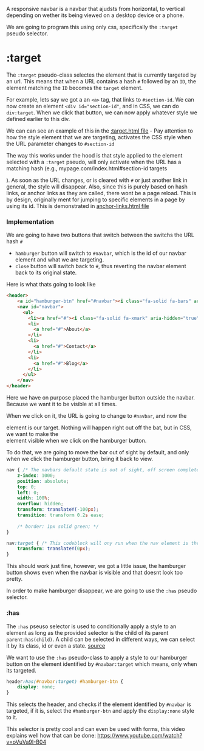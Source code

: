 A responsive navbar is a navbar that ajudsts from horizontal, to vertical depending on wether its being viewed on a desktop device or a phone.

We are going to program this using only css, specifically the `:target` pseudo selector.

# :target
The `:target` pseudo-class selectes the element that is currently targeted by an url. This means that when a URL contains a hash `#` followed by an `ID`, the element matching the `ID` becomes the `target` element.

For example, lets say we got a an `<a>` tag, that links to `#section-id`. We can now create an element `<div id="section-id"`, and in CSS, we can do `div:target`. When we click that button, we can now apply whatever style we defined earlier to this div. 

We can can see an example of this in the [:target.html file](:target.html) - Pay attention to how the style element that we are targeting, activates the CSS style when the URL parameter changes to `#section-id`

The way this works under the hood is that style applied to the element selected with a `:target` pseudo, will only activate when the URL has a matching hash (e.g., mypage.com/index.html#section-id targets <div id="section-id">). As soon as the URL changes, or is cleared with `#` or just another link in general, the style will disappear. Also, since this is purely based on hash links, or anchor links as they are called, there wont be a page reload. This is by design, originally ment for jumping to specific elements in a page by using its id. This is demonstrated in [anchor-links.html file](anchor-links.html)

### Implementation
We are going to have two buttons that switch between the switchs the URL hash `#`
- `hamburger` button will switch to `#navbar`, which is the id of our navbar element and what we are targeting.
- `close` button will switch back to `#`, thus reverting the navbar element back to its original state.

Here is what thats going to look like

```html
<header>
    <a id="hamburger-btn" href="#navbar"><i class="fa-solid fa-bars" aria-hidden="true"></i></a>
    <nav id="navbar">
      <ul>
        <li><a href="#"><i class="fa-solid fa-xmark" aria-hidden="true"></i></a></li>
        <li>
          <a href="#">About</a>
        </li>
        <li>
          <a href="#">Contact</a>
        </li>
        <li>
          <a href="#">Blog</a>
        </li>
      </ul>
    </nav>
</header>
```

Here we have on purpose placed the hamburger button outside the navbar. Because we want it to be visible at all times.

When we click on it, the URL is going to change to `#navbar`, and now the <nav> element is our target. Nothing will happen right out off the bat, but in CSS, we want to make the <nav> element visible when we click on the hamburger button.

To do that, we are going to move the bar out of sight by default, and only when we click the hamburger button, bring it back to view.

```css
nav { /* The navbars default state is out of sight, off screen completely */
    z-index: 1000;
    position: absolute;
    top: 0;
    left: 0;
    width: 100%;
    overflow: hidden;
    transform: translateY(-100px);
    transition: transform 0.2s ease;
    
    /* border: 1px solid green; */
}
```

```css
nav:target { /* This codeblock will ony run when the nav element is the target */
    transform: translateY(0px);
}
```

This should work just fine, however, we got a little issue, the hamburger button shows even when the navbar is visible and that doesnt look too pretty.

In order to make hamburger disappear, we are going to use the `:has` pseudo selector.

# :has
The `:has` pseuso selector is used to conditionally apply a style to an element as long as the provided selector is the child of its parent `parent:has(child)`. A child can be selected in different ways, we can select it by its class, id or even a state. [source](https://developer.mozilla.org/en-US/docs/Web/CSS/:has)

We want to use the `:has` pseudo-class to apply a style to our hamburger button on the element identified by `#navbar:target` which means, only when its targeted.

```css
header:has(#navbar:target) #hamburger-btn {
    display: none;
}
```

This selects the header, and checks if the element identified by `#navbar` is targeted, if it is, select the `#hamburger-btn` and apply the `display:none` style to it.

This selector is pretty cool and can even be used with forms, this video explains well how that can be done: https://www.youtube.com/watch?v=oVuVa9I-B04